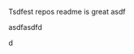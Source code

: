 Tsdfest repos readme is great asdf







asdfasdfd




d

















































































































































































































